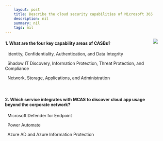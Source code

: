 ```yaml
---
    layout: post
    title: Describe the cloud security capabilities of Microsoft 365 
    description: nil
    summary: nil
    tags: nil
---
```



 <a target="_blank" href="https://docs.microsoft.com/en-us/learn/modules/describe-cloud-security-capabilities-of-microsoft-365/4-knowledge-check/"><i class="fas fa-external-link-alt"></i> </a>
 <img align="right" src="https://docs.microsoft.com/en-us/learn/achievements/describe-the-cloud-security-capabilities-of-microsoft-365.svg">
####  1. What are the four key capability areas of CASBs?


<i class='far fa-square'></i> &nbsp;&nbsp;Identity, Confidentiality, Authentication, and Data Integrity

<i class='fas fa-check-square' style='color: Dodgerblue;'></i> &nbsp;&nbsp;Shadow IT Discovery, Information Protection, Threat Protection, and Compliance

<i class='far fa-square'></i> &nbsp;&nbsp;Network, Storage, Applications, and Administration
<br />
<br />
<br />

####  2. Which service integrates with MCAS to discover cloud app usage beyond the corporate network?


<i class='fas fa-check-square' style='color: Dodgerblue;'></i> &nbsp;&nbsp;Microsoft Defender for Endpoint

<i class='far fa-square'></i> &nbsp;&nbsp;Power Automate

<i class='far fa-square'></i> &nbsp;&nbsp;Azure AD and Azure Information Protection
<br />
<br />
<br />

